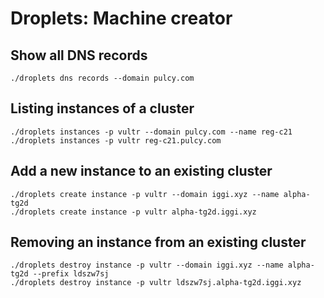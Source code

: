 # Droplets: Machine creator

## Show all DNS records

```
./droplets dns records --domain pulcy.com
```

## Listing instances of a cluster

```
./droplets instances -p vultr --domain pulcy.com --name reg-c21
./droplets instances -p vultr reg-c21.pulcy.com
```

## Add a new instance to an existing cluster

```
./droplets create instance -p vultr --domain iggi.xyz --name alpha-tg2d
./droplets create instance -p vultr alpha-tg2d.iggi.xyz
```

## Removing an instance from an existing cluster

```
./droplets destroy instance -p vultr --domain iggi.xyz --name alpha-tg2d --prefix ldszw7sj
./droplets destroy instance -p vultr ldszw7sj.alpha-tg2d.iggi.xyz
```
